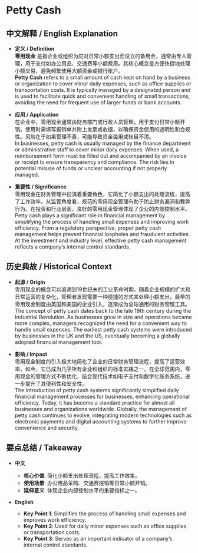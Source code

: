 # Petty Cash

## 中文解释 / English Explanation

* **定义 / Definition**  
  **零用现金** 是指企业或组织为应对日常小额支出而设立的备用金，通常由专人管理，用于支付如办公用品、交通费等小额费用。其核心概念是方便快捷地处理小额交易，避免频繁使用大额资金或银行账户。  
  **Petty Cash** refers to a small amount of cash kept on hand by a business or organization to cover minor daily expenses, such as office supplies or transportation costs. It is typically managed by a designated person and is used to facilitate quick and convenient handling of small transactions, avoiding the need for frequent use of larger funds or bank accounts.

* **应用 / Application**  
  在企业中，零用现金通常由财务部门或行政人员管理，用于支付日常小额开销。使用时需填写报销单并附上发票或收据，以确保资金使用的透明性和合规性。风险在于如果管理不善，可能导致资金滥用或账目不清。  
  In businesses, petty cash is usually managed by the finance department or administrative staff to cover minor daily expenses. When used, a reimbursement form must be filled out and accompanied by an invoice or receipt to ensure transparency and compliance. The risk lies in potential misuse of funds or unclear accounting if not properly managed.

* **重要性 / Significance**  
  零用现金在财务管理中扮演着重要角色，它简化了小额支出的处理流程，提高了工作效率。从监管角度看，规范的零用现金管理有助于防止财务漏洞和舞弊行为。在投资和行业层面，良好的零用现金管理体现了企业的内部控制水平。  
  Petty cash plays a significant role in financial management by simplifying the process of handling small expenses and improving work efficiency. From a regulatory perspective, proper petty cash management helps prevent financial loopholes and fraudulent activities. At the investment and industry level, effective petty cash management reflects a company’s internal control standards.

## 历史典故 / Historical Context

* **起源 / Origin**  
  零用现金的概念可以追溯到19世纪末的工业革命时期。随着企业规模的扩大和日常运营的复杂化，管理者发现需要一种便捷的方式来处理小额支出。最早的零用现金制度由英国和美国的企业引入，逐渐成为全球通用的财务管理工具。  
  The concept of petty cash dates back to the late 19th century during the Industrial Revolution. As businesses grew in size and operations became more complex, managers recognized the need for a convenient way to handle small expenses. The earliest petty cash systems were introduced by businesses in the UK and the US, eventually becoming a globally adopted financial management tool.

* **影响 / Impact**  
  零用现金制度的引入极大地简化了企业的日常财务管理流程，提高了运营效率。如今，它已成为几乎所有企业和组织的标准实践之一。在全球范围内，零用现金的管理方式不断优化，结合现代技术如电子支付和数字化账务系统，进一步提升了其便利性和安全性。  
  The introduction of petty cash systems significantly simplified daily financial management processes for businesses, enhancing operational efficiency. Today, it has become a standard practice for almost all businesses and organizations worldwide. Globally, the management of petty cash continues to evolve, integrating modern technologies such as electronic payments and digital accounting systems to further improve convenience and security.

## 要点总结 / Takeaway

* **中文**  
  - **核心价值**: 简化小额支出处理流程，提高工作效率。  
  - **使用场景**: 办公用品采购、交通费报销等日常小额开销。  
  - **延伸意义**: 体现企业内部控制水平的重要指标之一。

* **English**  
  - **Key Point 1**: Simplifies the process of handling small expenses and improves work efficiency.  
  - **Key Point 2**: Used for daily minor expenses such as office supplies or transportation costs.  
  - **Key Point 3**: Serves as an important indicator of a company’s internal control standards.